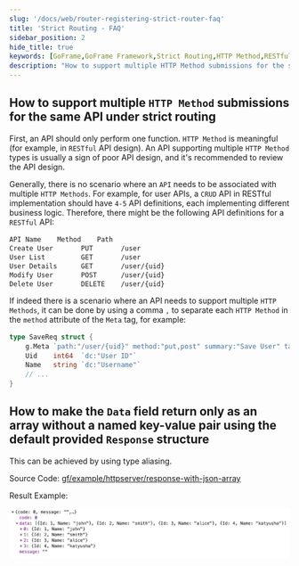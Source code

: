 ```yaml
---
slug: '/docs/web/router-registering-strict-router-faq'
title: 'Strict Routing - FAQ'
sidebar_position: 2
hide_title: true
keywords: [GoFrame,GoFrame Framework,Strict Routing,HTTP Method,RESTful API,API Design,User API,CRUD operations,Meta Tags,Response Structure]
description: "How to support multiple HTTP Method submissions for the same API under the strict routing of the GoFrame framework. When designing RESTful APIs, each API should correspond to a specific HTTP Method, such as creating a user or retrieving a user list, etc. If multiple HTTP Methods need to be supported for an API, it can be set through Meta tags. Additionally, learn how to use type aliasing to return array forms for the Data field in the Response structure."
---
```


## How to support multiple `HTTP Method` submissions for the same API under strict routing

First, an API should only perform one function. `HTTP Method` is meaningful (for example, in `RESTful` API design). An API supporting multiple `HTTP Method` types is usually a sign of poor API design, and it's recommended to review the API design.

Generally, there is no scenario where an `API` needs to be associated with multiple `HTTP Methods`. For example, for user APIs, a `CRUD` API in RESTful implementation should have `4-5` API definitions, each implementing different business logic. Therefore, there might be the following API definitions for a `RESTful` API:

```
API Name    Method    Path
Create User       PUT       /user
User List         GET       /user
User Details      GET       /user/{uid}
Modify User       POST      /user/{uid}
Delete User       DELETE    /user/{uid}
```

If indeed there is a scenario where an API needs to support multiple `HTTP Methods`, it can be done by using a comma `,` to separate each `HTTP Method` in the `method` attribute of the `Meta` tag, for example:

```go
type SaveReq struct {
    g.Meta `path:"/user/{uid}" method:"put,post" summary:"Save User" tags:"User Management"`
    Uid    int64  `dc:"User ID"`
    Name   string `dc:"Username"`
    // ...
}
```

## How to make the `Data` field return only as an array without a named key-value pair using the default provided `Response` structure

This can be achieved by using type aliasing.

Source Code: [gf/example/httpserver/response-with-json-array](https://github.com/gogf/gf/tree/master/example/httpserver/response-with-json-array)

Result Example:

![](/markdown/ad6f068521ad869d5b9c9f4be3f44681.png)